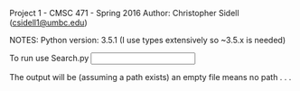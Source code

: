 Project 1 - CMSC 471 - Spring 2016
Author: Christopher Sidell (csidell1@umbc.edu)

NOTES:
Python version: 3.5.1 (I use types extensively so ~3.5.x is needed)

To run use
<python> Search.py <input> <output> <start> <end> <type>

The output will be (assuming a path exists) an empty file means no path
    <start>
    .
    .
    .
    <end>
